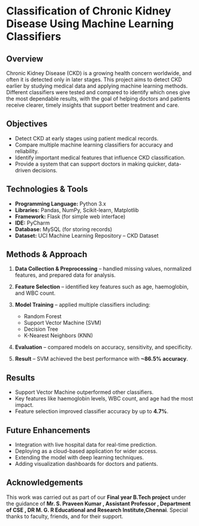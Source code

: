 # Classification of Chronic Kidney Disease Using Machine Learning Classifiers

## Overview

Chronic Kidney Disease (CKD) is a growing health concern worldwide, and often it is detected only in later stages. This project aims to detect CKD earlier by studying medical data and applying machine learning methods. Different classifiers were tested and compared to identify which ones give the most dependable results, with the goal of helping doctors and patients receive clearer, timely insights that support better treatment and care.

##  Objectives

* Detect CKD at early stages using patient medical records.
* Compare multiple machine learning classifiers for accuracy and reliability.
* Identify important medical features that influence CKD classification.
* Provide a system that can support doctors in making quicker, data-driven decisions.

##  Technologies & Tools

* **Programming Language:** Python 3.x
* **Libraries:** Pandas, NumPy, Scikit-learn, Matplotlib
* **Framework:** Flask (for simple web interface)
* **IDE:** PyCharm
* **Database:** MySQL (for storing records)
* **Dataset:** UCI Machine Learning Repository – CKD Dataset

##  Methods & Approach

1. **Data Collection & Preprocessing** – handled missing values, normalized features, and prepared data for analysis.
2. **Feature Selection** – identified key features such as age, haemoglobin, and WBC count.
3. **Model Training** – applied multiple classifiers including:

   * Random Forest
   * Support Vector Machine (SVM)
   * Decision Tree
   * K-Nearest Neighbors (KNN)
4. **Evaluation** – compared models on accuracy, sensitivity, and specificity.
5. **Result** – SVM achieved the best performance with **\~86.5% accuracy**.

##  Results

* Support Vector Machine outperformed other classifiers.
* Key features like haemoglobin levels, WBC count, and age had the most impact.
* Feature selection improved classifier accuracy by up to **4.7%**.

##  Future Enhancements

* Integration with live hospital data for real-time prediction.
* Deploying as a cloud-based application for wider access.
* Extending the model with deep learning techniques.
* Adding visualization dashboards for doctors and patients.

## Acknowledgements

This work was carried out as part of our **Final year B.Tech project** under the guidance of **Mr. S. Praveen Kumar , Assistant Professor , Department of CSE , DR M. G. R Educational and Research Institute,Chennai**. Special thanks to faculty, friends, and for their support.
